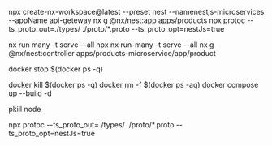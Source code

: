 npx create-nx-workspace@latest --preset nest --namenestjs-microservices --appName api-geteway
nx g @nx/nest:app apps/products
npx protoc --ts_proto_out=./types/ ./proto/\*.proto --ts_proto_opt=nestJs=true

nx run many -t serve --all
npx nx run-many -t serve --all
nx g @nx/nest:controller apps/products-microservice/app/product

docker stop $(docker ps -q)

docker kill $(docker ps -q)
docker rm -f $(docker ps -aq)
docker compose up --build -d

pkill node

npx protoc --ts_proto_out=./types/ ./proto/\*.proto --ts_proto_opt=nestJs=true
